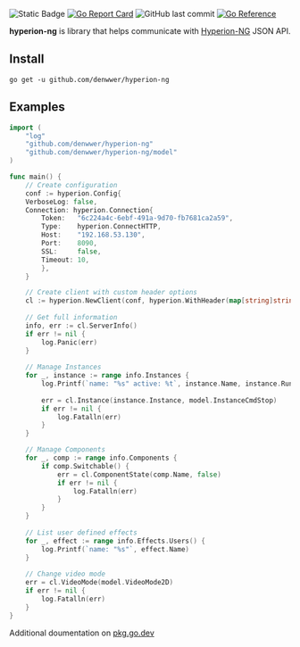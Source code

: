 ![Static Badge](https://img.shields.io/badge/go-1.23-027c9c)
[![Go Report Card](https://goreportcard.com/badge/github.com/denwwer/hyperion-ng)](https://goreportcard.com/report/github.com/denwwer/hyperion-ng)
![GitHub last commit](https://img.shields.io/github/last-commit/denwwer/hyperion-ng)
[![Go Reference](https://pkg.go.dev/badge/github.com/denwwer/hyperion-ng.svg)](https://pkg.go.dev/github.com/denwwer/hyperion-ng)

**hyperion-ng** is library that helps communicate with [Hyperion-NG](https://hyperion-project.org/) JSON API.

## Install
```
go get -u github.com/denwwer/hyperion-ng
```

## Examples
```go
import (
    "log"
    "github.com/denwwer/hyperion-ng"
    "github.com/denwwer/hyperion-ng/model"
)

func main() {
    // Create configuration
    conf := hyperion.Config{
    VerboseLog: false,
    Connection: hyperion.Connection{
        Token:   "6c224a4c-6ebf-491a-9d70-fb7681ca2a59",
        Type:    hyperion.ConnectHTTP,
        Host:    "192.168.53.130",
        Port:    8090,
        SSL:     false,
        Timeout: 10,
        },
    }

    // Create client with custom header options
    cl := hyperion.NewClient(conf, hyperion.WithHeader(map[string]string{"my-header": "value"}))
    
    // Get full information
    info, err := cl.ServerInfo()
    if err != nil {
        log.Panic(err)
    }
    
    // Manage Instances
    for _, instance := range info.Instances {
        log.Printf(`name: "%s" active: %t`, instance.Name, instance.Running)
    
        err = cl.Instance(instance.Instance, model.InstanceCmdStop)
        if err != nil {
            log.Fatalln(err)
        }
    }

    // Manage Components
    for _, comp := range info.Components {
        if comp.Switchable() {
            err = cl.ComponentState(comp.Name, false)
            if err != nil {
                log.Fatalln(err)
            }
        }
    }
    
    // List user defined effects
    for _, effect := range info.Effects.Users() {
        log.Printf(`name: "%s"`, effect.Name)
    }
    
    // Change video mode
    err = cl.VideoMode(model.VideoMode2D)
    if err != nil {
        log.Fatalln(err)
    }
}
```

Additional doumentation on [pkg.go.dev](https://pkg.go.dev/github.com/denwwer/hyperion-ng)
